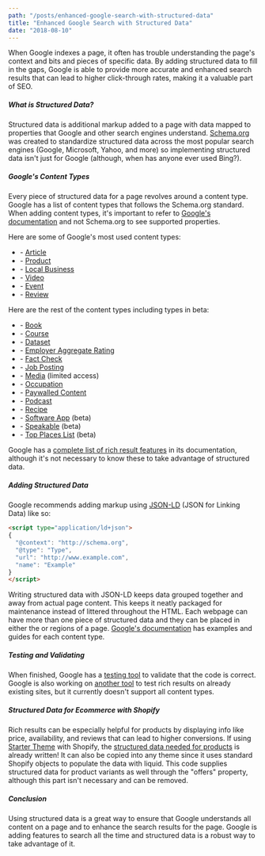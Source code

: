 ```yaml
---
path: "/posts/enhanced-google-search-with-structured-data"
title: "Enhanced Google Search with Structured Data"
date: "2018-08-10"
---
```

When Google indexes a page, it often has trouble understanding the page's context and bits and pieces of specific data. By adding structured data to fill in the gaps, Google is able to provide more accurate and enhanced search results that can lead to higher click-through rates, making it a valuable part of SEO.

##### What is Structured Data?

Structured data is additional markup added to a page with data mapped to properties that Google and other search engines understand. [Schema.org](https://schema.org/docs/schemas.html) was created to standardize structured data across the most popular search engines (Google, Microsoft, Yahoo, and more) so implementing structured data isn't just for Google (although, when has anyone ever used Bing?). 

##### Google's Content Types

Every piece of structured data for a page revolves around a content type. Google has a list of content types that follows the Schema.org standard. When adding content types, it's important to refer to [Google's documentation](https://developers.google.com/search/docs/guides/intro-structured-data) and not Schema.org to see supported properties.  

Here are some of Google's most used content types:

- \- [Article](https://developers.google.com/search/docs/data-types/article)
- \- [Product](https://developers.google.com/search/docs/data-types/product)
- \- [Local Business](https://developers.google.com/search/docs/data-types/local-business)
- \- [Video](https://developers.google.com/search/docs/data-types/video)
- \- [Event](https://developers.google.com/search/docs/data-types/event)
- \- [Review](https://developers.google.com/search/docs/data-types/review)

Here are the rest of the content types including types in beta: 

- \- [Book](https://developers.google.com/search/docs/data-types/book)
- \- [Course](https://developers.google.com/search/docs/data-types/course)
- \- [Dataset](https://developers.google.com/search/docs/data-types/dataset)
- \- [Employer Aggregate Rating](https://developers.google.com/search/docs/data-types/employer-rating)
- \- [Fact Check](https://developers.google.com/search/docs/data-types/factcheck)
- \- [Job Posting](https://developers.google.com/search/docs/data-types/job-posting)
- \- [Media](https://developers.google.com/search/docs/data-types/media) (limited access)
- \- [Occupation](https://developers.google.com/search/docs/data-types/occupation)
- \- [Paywalled Content](https://developers.google.com/search/docs/data-types/paywalled-content)
- \- [Podcast](https://developers.google.com/search/docs/data-types/podcast)
- \- [Recipe](https://developers.google.com/search/docs/data-types/recipe)
- \- [Software App](https://developers.google.com/search/docs/data-types/software-app) (beta)
- \- [Speakable](https://developers.google.com/search/docs/data-types/speakable) (beta)
- \- [Top Places List](https://developers.google.com/search/docs/data-types/top-places-list) (beta)

Google has a [complete list of rich result features](https://developers.google.com/search/docs/guides/search-gallery)  in its documentation, although it's not necessary to know these to take advantage of structured data.

##### Adding Structured Data

Google recommends adding markup using [JSON-LD](https://json-ld.org/) (JSON for Linking Data) like so:

```html
<script type="application/ld+json">
{
  "@context": "http://schema.org",
  "@type": "Type",
  "url": "http://www.example.com",
  "name": "Example"
}
</script>
```

Writing structured data with JSON-LD keeps data grouped together and away from actual page content. This keeps it neatly packaged for maintenance instead of littered throughout the HTML. Each webpage can have more than one piece of structured data and they can be placed in either the  <head> or <body> regions of a page. [Google's documentation](https://developers.google.com/search/docs/guides/intro-structured-data)  has examples and guides for each content type.

##### Testing and Validating 

When finished, Google has a [testing tool](https://search.google.com/structured-data/testing-tool)  to validate that the code is correct. Google is also working on [another tool](https://search.google.com/test/rich-results)  to test rich results on already existing sites, but it currently doesn't support all content types. 

##### Structured Data for Ecommerce with Shopify

Rich results can be especially helpful for products by displaying info like price, availability, and reviews that can lead to higher conversions. If using [Starter Theme](https://github.com/Shopify/starter-theme) with Shopify, the [structured data needed for products](https://github.com/Shopify/starter-theme/blob/master/src/templates/product.liquid) is already written! It can also be copied into any theme since it uses standard Shopify objects to populate the data with liquid. This code supplies structured data for product variants as well through the "offers" property, although this part isn't necessary and can be removed.


##### Conclusion

Using structured data is a great way to ensure that Google understands all content on a page and to enhance the search results for the page. Google is adding features to search all the time and structured data is a robust way to take advantage of it. 